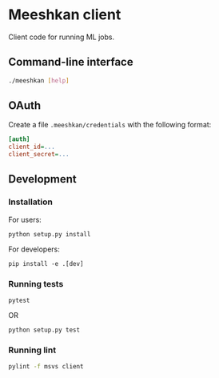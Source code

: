 # Meeshkan client

Client code for running ML jobs.

## Command-line interface
```bash
./meeshkan [help]
```

## OAuth
Create a file `.meeshkan/credentials` with the following format:
```ini
[auth]
client_id=...
client_secret=...
```

## Development

### Installation
For users:
```{bash}
python setup.py install
```

For developers:
```{bash}
pip install -e .[dev]
```

### Running tests
```{bash}
pytest
```

OR

```{bash}
python setup.py test
```

### Running lint
```bash
pylint -f msvs client
```
